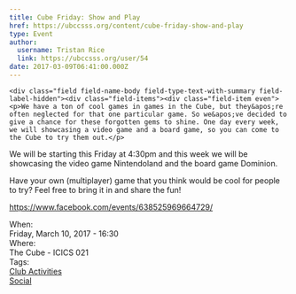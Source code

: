 ```yaml
---
title: Cube Friday: Show and Play 
href: https://ubccsss.org/content/cube-friday-show-and-play
type: Event
author:
  username: Tristan Rice
  link: https://ubccsss.org/user/54
date: 2017-03-09T06:41:00.000Z
---
```



    <div class="field field-name-body field-type-text-with-summary field-label-hidden"><div class="field-items"><div class="field-item even"><p>We have a ton of cool games in games in the Cube, but they&apos;re often neglected for that one particular game. So we&apos;ve decided to give a chance for these forgotten gems to shine. One day every week, we will showcasing a video game and a board game, so you can come to the Cube to try them out.</p>

<p>We will be starting this Friday at 4:30pm and this week we will be showcasing the video game Nintendoland and the board game Dominion.</p>

<p>Have your own (multiplayer) game that you think would be cool for people to try? Feel free to bring it in and share the fun!</p>

<p><a href="https://www.facebook.com/events/638525969664729/">https://www.facebook.com/events/638525969664729/</a></p>
</div></div></div><div class="field field-name-field-dates field-type-datetime field-label-above"><div class="field-label">When:&#xA0;</div><div class="field-items"><div class="field-item even"><span class="date-display-single">Friday, March 10, 2017 - 16:30</span></div></div></div><div class="field field-name-field-location field-type-text field-label-above"><div class="field-label">Where:&#xA0;</div><div class="field-items"><div class="field-item even">The Cube - ICICS 021</div></div></div>    <footer>
    <div class="field field-name-field-tags field-type-taxonomy-term-reference field-label-above"><div class="field-label">Tags:&#xA0;</div><div class="field-items"><div class="field-item even"><a href="/club">Club Activities</a></div><div class="field-item odd"><a href="/social">Social</a></div></div></div>      </footer>
    